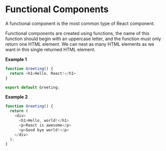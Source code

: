 # Functional Components

A functional component is the most common type of React component.

Functional components are created using functions, the name of this function should begin with an uppercase letter, 
and the function must only return one HTML element. We can nest as many HTML elements as we want in this single
returned HTML element.

**Example 1**
```JavaScript
function Greeting() {
  return <h1>Hello, React!</h1>
}

export default Greeting;
```

**Example 2**

```JavaScript
function Greeting() {
  return (
    <div>
      <h1>Hello, world!</h1>
      <p>React is awesome</p>
      <p>Good bye world!</p>
    </div>
  );
}
```